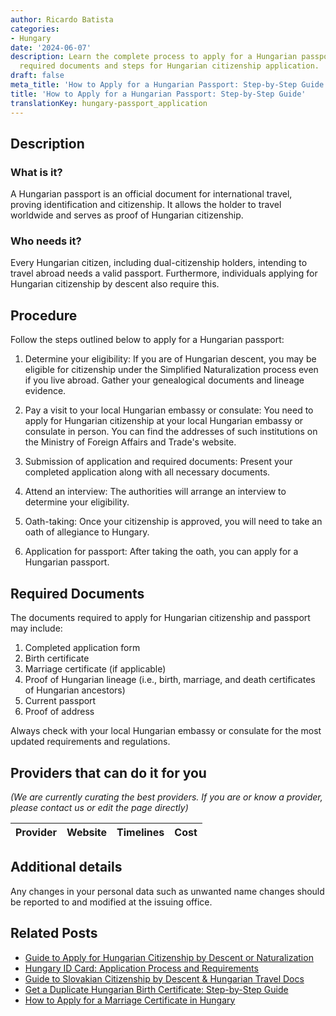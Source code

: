 ```yaml
---
author: Ricardo Batista
categories:
- Hungary
date: '2024-06-07'
description: Learn the complete process to apply for a Hungarian passport, including
  required documents and steps for Hungarian citizenship application.
draft: false
meta_title: 'How to Apply for a Hungarian Passport: Step-by-Step Guide'
title: 'How to Apply for a Hungarian Passport: Step-by-Step Guide'
translationKey: hungary-passport_application
---
```


## Description
### What is it?
A Hungarian passport is an official document for international travel, proving identification and citizenship. It allows the holder to travel worldwide and serves as proof of Hungarian citizenship.
### Who needs it?
Every Hungarian citizen, including dual-citizenship holders, intending to travel abroad needs a valid passport. Furthermore, individuals applying for Hungarian citizenship by descent also require this.

## Procedure
Follow the steps outlined below to apply for a Hungarian passport:

1. Determine your eligibility: If you are of Hungarian descent, you may be eligible for citizenship under the Simplified Naturalization process even if you live abroad. Gather your genealogical documents and lineage evidence.

2. Pay a visit to your local Hungarian embassy or consulate: You need to apply for Hungarian citizenship at your local Hungarian embassy or consulate in person. You can find the addresses of such institutions on the Ministry of Foreign Affairs and Trade's website.

3. Submission of application and required documents: Present your completed application along with all necessary documents.

4. Attend an interview: The authorities will arrange an interview to determine your eligibility.

5. Oath-taking: Once your citizenship is approved, you will need to take an oath of allegiance to Hungary.

6. Application for passport: After taking the oath, you can apply for a Hungarian passport. 

## Required Documents
The documents required to apply for Hungarian citizenship and passport may include:

1. Completed application form
2. Birth certificate
3. Marriage certificate (if applicable)
4. Proof of Hungarian lineage (i.e., birth, marriage, and death certificates of Hungarian ancestors)
5. Current passport
6. Proof of address

Always check with your local Hungarian embassy or consulate for the most updated requirements and regulations.

## Providers that can do it for you

_(We are currently curating the best providers. If you are or know a provider, please contact us or edit the page directly)_

| Provider        |     Website     |     Timelines    |       Cost      |
| :-------------: | :-------------: |  :-------------: | :-------------: |

## Additional details
Any changes in your personal data such as unwanted name changes should be reported to and modified at the issuing office.
## Related Posts

- [Guide to Apply for Hungarian Citizenship by Descent or Naturalization](https://tramitit.com/guides/hungary/citizenship_applications/)
- [Hungary ID Card: Application Process and Requirements](https://tramitit.com/guides/hungary/id_card_application/)
- [Guide to Slovakian Citizenship by Descent & Hungarian Travel Docs](https://tramitit.com/guides/hungary/domestic_foreign_passport_special_procedure/)
- [Get a Duplicate Hungarian Birth Certificate: Step-by-Step Guide](https://tramitit.com/guides/hungary/application_for_duplicate_birth_certificate/)
- [How to Apply for a Marriage Certificate in Hungary](https://tramitit.com/guides/hungary/marriage_certificate_application/)